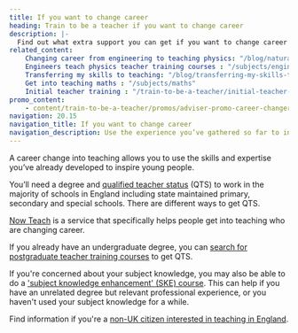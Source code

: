 ```yaml
---
title: If you want to change career
heading: Train to be a teacher if you want to change career
description: |-
  Find out what extra support you can get if you want to change career and get into teaching. Bring your experience to life in the classroom.
related_content:
    Changing career from engineering to teaching physics: "/blog/natural-transition-from-engineering-to-teaching-physics"
    Engineers teach physics teacher training courses : "/subjects/engineers-teach-physics"
    Transferring my skills to teaching: "/blog/transferring-my-skills-to-teaching"
    Get into teaching maths : "/subjects/maths"
    Initial teacher training : "/train-to-be-a-teacher/initial-teacher-training"
promo_content:
    - content/train-to-be-a-teacher/promos/adviser-promo-career-changers
navigation: 20.15
navigation_title: If you want to change career
navigation_description: Use the experience you’ve gathered so far to inspire students and train to bring your skills and expertise to the classroom.
---
```


A career change into teaching allows you to use the skills and expertise you’ve already developed to inspire young people.

You’ll need a degree and [qualified teacher status](/what-is-qts) (QTS) to work in the majority of schools in England including state maintained primary, secondary and special schools. There are different ways to get QTS.

[Now Teach](https://nowteach.org.uk/) is a service that specifically helps people get into teaching who are changing career.

If you already have an undergraduate degree, you can [search for postgraduate teacher training courses](https://www.find-postgraduate-teacher-training.service.gov.uk/) to get QTS.

If you're concerned about your subject knowledge, you may also be able to do a <a href="/train-to-be-a-teacher/subject-knowledge-enhancement">'subject knowledge enhancement' (SKE) course</a>. This can help if you have an unrelated degree but relevant professional experience, or you haven't used your subject knowledge for a while.

Find information if you're a [non-UK citizen interested in teaching in England](/non-uk-teachers).
